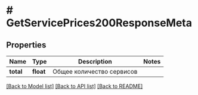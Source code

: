 # # GetServicePrices200ResponseMeta

## Properties

Name | Type | Description | Notes
------------ | ------------- | ------------- | -------------
**total** | **float** | Общее количество сервисов |

[[Back to Model list]](../../README.md#models) [[Back to API list]](../../README.md#endpoints) [[Back to README]](../../README.md)
